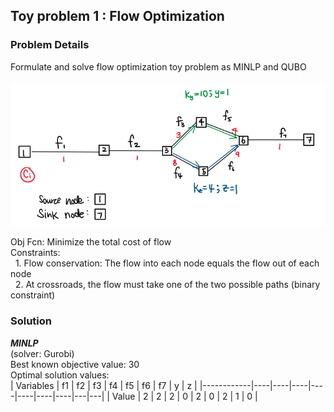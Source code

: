 ## Toy problem 1 : Flow Optimization
### Problem Details
Formulate and solve flow optimization toy problem as MINLP and QUBO <br><br>
<img src=toy1.png>

Obj Fcn: Minimize the total cost of flow <br> 
Constraints: <br>
&nbsp; 1. Flow conservation: The flow into each node equals the flow out of each node <br>
&nbsp; 2. At crossroads, the flow must take one of the two possible paths (binary constraint) <br>

### Solution
***MINLP*** <br>
(solver: Gurobi) <br> 
Best known objective value: 30 <br>
Optimal solution values: <br>
|  Variables | f1 | f2 | f3 | f4 | f5 | f6 | f7 | y | z |
|------------|----|----|----|----|----|----|----|---|---|
|    Value   | 2  | 2  | 2  | 0  | 2  | 0  | 2  | 1 | 0 |

